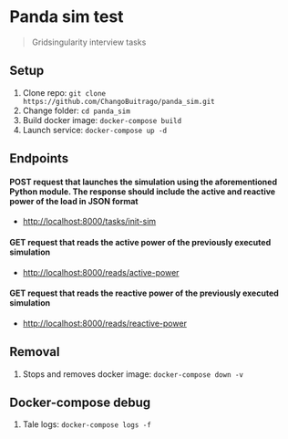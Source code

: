 # Panda sim test
> Gridsingularity interview tasks

## Setup
1. Clone repo:
  `git clone https://github.com/ChangoBuitrago/panda_sim.git`
2. Change folder:
  `cd panda_sim`
3. Build docker image:
  `docker-compose build`
4. Launch service:
  `docker-compose up -d`

## Endpoints

#### POST request that launches the simulation using the aforementioned Python module. The response should include the active and reactive power of the load in JSON format

- [http://localhost:8000/tasks/init-sim](http://localhost:8000/tasks/init-sim)

#### GET request that reads the active power of the previously executed simulation

- [http://localhost:8000/reads/active-power](http://localhost:8000/reads/active-power)

#### GET request that reads the reactive power of the previously executed simulation

- [http://localhost:8000/reads/reactive-power](http://localhost:8000/reads/reactive-power)


## Removal
1. Stops and removes docker image:
  `docker-compose down -v`

## Docker-compose debug
1. Tale logs:
  `docker-compose logs -f`